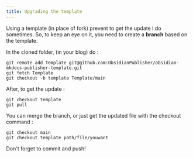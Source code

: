 ```yaml
---
title: Upgrading the template
---
```


Using a template (in place of fork) prevent to get the update I do sometimes. So, to keep an eye on it, you need to create a **branch** based on the template. 

In the cloned folder, (in your blog) do : 
```git
git remote add Template git@github.com:ObsidianPublisher/obsidian-mkdocs-publisher-template.git
git fetch Template
git checkout -b template Template/main
```
After, to get the update : 
```git
git checkout template
git pull
```

You can merge the branch, or just get the updated file with the checkout command : 
```git
git checkout main
git checkout template path/file/youwant 
```
Don't forget to commit and push!

